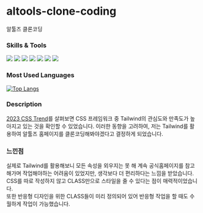 # altools-clone-coding
알툴즈 클론코딩

### Skills & Tools
<img src="https://img.shields.io/badge/html5-E34F26?style=flat&logo=html5&logoColor=white"/> <img src="https://img.shields.io/badge/tailwindcss-06B6D4?style=flat&logo=tailwindcss&logoColor=white"/> <img src="https://img.shields.io/badge/sass-CC6699?style=flat&logo=sass&logoColor=white"/> <img src="https://img.shields.io/badge/css3-1572B6?style=flat&logo=css3&logoColor=white"/>
<img src="https://img.shields.io/badge/gulp-CF4647?style=flat&logo=gulp&logoColor=white"/> <img src="https://img.shields.io/badge/jquery-0769AD?style=flat&logo=jquery&logoColor=white"/> <img src="https://img.shields.io/badge/visualstudiocode-007ACC?style=flat&logo=visualstudiocode&logoColor=white"/>

### Most Used Languages
[![Top Langs](https://github-readme-stats.vercel.app/api/top-langs/?username=myday801&layout=compact)](https://github.com/myday801/github-readme-stats)

### Description
[2023 CSS Trend](https://2023.stateofcss.com/ko-KR/css-frameworks/)를 살펴보면 CSS 프레임워크 중 Tailwind의 관심도와 만족도가 높아지고 있는 것을 확인할 수 있었습니다.
이러한 동향을 고려하여, 저는 Tailwind를 활용하여 알툴즈 홈페이지를 클론코딩해봐야겠다고 결정하게 되었습니다.

### 느낀점
실제로 Tailwind를 활용해보니 모든 속성을 외우지는 못 해 계속 공식홈페이지를 참고해가며 작업해야하는 어려움이 있었지만, 생각보다 더 편리하다는 느낌을 받았습니다.  
CSS를 따로 작성하지 않고 CLASS만으로 스타일을 줄 수 있다는 점이 매력적이었습니다.  
또한 반응형 디자인을 위한 CLASS들이 미리 정의되어 있어 반응형 작업을 할 때도 수월하게 작업이 가능했습니다.  
